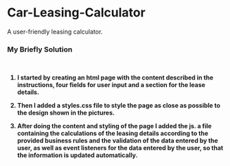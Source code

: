 # Car-Leasing-Calculator
A user-friendly leasing calculator.

### My Briefly Solution
<b> <br/>
1. I started by creating an html page with the content described in the instructions, four fields for user input and a section for the lease details.
   
2. Then I added a styles.css file to style the page as close as possible to the design shown in the pictures.
  
3. After doing the content and styling of the page I added the js. a file containing the calculations of the leasing details according to the provided business rules and the validation of the data entered by the user, as well as event listeners for the data entered by the user, so that the information is updated automatically.
</b>
